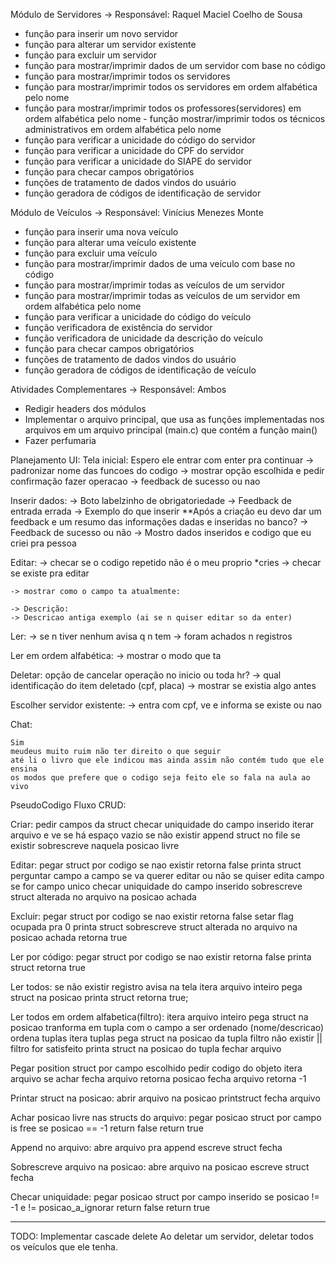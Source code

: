 
Módulo de Servidores -> Responsável: Raquel Maciel Coelho de Sousa
- função para inserir um novo servidor 
- função para alterar um servidor existente 
- função para excluir um servidor 
- função para mostrar/imprimir dados de um servidor com base no código 
- função para mostrar/imprimir todos os servidores 
- função para mostrar/imprimir todos os servidores em ordem alfabética pelo nome
- função para mostrar/imprimir todos os professores(servidores) em ordem alfabética pelo nome  - função mostrar/imprimir todos os técnicos administrativos em ordem alfabética pelo nome 
- função para verificar a unicidade do código do servidor
- função para verificar a unicidade do CPF do servidor
- função para verificar a unicidade do SIAPE do servidor
- função para checar campos obrigatórios
- funções de tratamento de dados vindos do usuário
- função geradora de códigos de identificação de servidor

Módulo de Veículos  -> Responsável: Vinícius Menezes Monte
- função para inserir uma nova veículo 
- função para alterar uma veículo existente 
- função para excluir uma veículo 
- função para mostrar/imprimir dados de uma veículo com base no código 
- função para mostrar/imprimir todas as veículos de um servidor 
- função para mostrar/imprimir todas as veículos de um servidor em ordem alfabética pelo nome  
- função para verificar a unicidade do código do veículo
- função verificadora de existência do servidor
- função verificadora de unicidade da descrição do veículo
- função para checar campos obrigatórios
- funções de tratamento de dados vindos do usuário
- função geradora de códigos de identificação de veículo


Atividades Complementares -> Responsável: Ambos
- Redigir headers dos módulos
- Implementar o arquivo principal, que usa as funções implementadas nos arquivos em um arquivo principal (main.c) que  contém a função main()
- Fazer perfumaria



Planejamento UI:
Tela inicial:
    Espero ele entrar com enter pra continuar
    -> padronizar nome das funcoes do codigo
    -> mostrar opção escolhida e pedir confirmação
    fazer operacao
    -> feedback de sucesso ou nao
    
Inserir dados:
    -> Boto labelzinho de obrigatoriedade 
    -> Feedback de entrada errada
    -> Exemplo do que inserir
    **Após a criação eu devo dar um feedback e um resumo das informações dadas e inseridas no banco?
    -> Feedback de sucesso ou não
    -> Mostro dados inseridos e codigo que eu criei pra pessoa

Editar:
    -> checar se o codigo repetido não é o meu proprio *cries 
    -> checar se existe pra editar
    
    -> mostrar como o campo ta atualmente: 

    -> Descrição:
    -> Descricao antiga exemplo (ai se n quiser editar so da enter)


Ler:
    -> se n tiver nenhum avisa q n tem
    -> foram achados n registros

Ler em ordem alfabética:
    -> mostrar o modo que ta

Deletar:
    opção de cancelar operação no inicio ou toda hr?
    -> qual identificação do item deletado (cpf, placa)
    -> mostrar se existia algo antes

Escolher servidor existente:
    -> entra com cpf, ve e informa se existe ou nao



Chat:

    Sim
    meudeus muito ruim não ter direito o que seguir
    até li o livro que ele indicou mas ainda assim não contém tudo que ele ensina
    os modos que prefere que o codigo seja feito ele so fala na aula ao vivo






PseudoCodigo Fluxo CRUD:
 
Criar:
    pedir campos da struct
    checar uniquidade do campo inserido
    iterar arquivo e ve se há espaço vazio
    se não existir
        append struct no file
    se existir
        sobrescreve naquela posicao livre

Editar:
    pegar struct por codigo
    se nao existir 
        retorna false
    printa struct
    perguntar campo a campo se va querer editar ou não
    se quiser
        edita campo 
        se for campo unico
            checar uniquidade do campo inserido
    sobrescreve struct alterada no arquivo na posicao achada

Excluir:
    pegar struct por codigo
    se nao existir 
        retorna false
    setar flag ocupada pra 0
    printa struct
    sobrescreve struct alterada no arquivo na posicao achada
    retorna true

Ler por código:
    pegar struct por codigo
    se nao existir 
        retorna false
    printa struct
    retorna true

Ler todos:
    se não existir registro
        avisa na tela
    itera arquivo inteiro
    pega struct na posicao
    printa struct
    retorna true;

Ler todos em ordem alfabetica(filtro):
    itera arquivo inteiro
    pega struct na posicao
    tranforma em tupla com o campo a ser ordenado (nome/descricao)
    ordena tuplas
    itera tuplas 
        pega struct na posicao da tupla
        filtro não existir || filtro for satisfeito
            printa struct na posicao do tupla
    fechar arquivo


Pegar position struct por campo escolhido
    pedir codigo do objeto
    itera arquivo
        se achar
            fecha arquivo
            retorna posicao
    fecha arquivo
    retorna -1

Printar struct na posicao:
    abrir arquivo na posicao
    printstruct
    fecha arquivo


Achar posicao livre nas structs do arquivo:
    pegar posicao struct por campo is free
    se posicao == -1
        return false
    return true

Append no arquivo:
    abre arquivo pra append
    escreve struct
    fecha

Sobrescreve arquivo na posicao:
    abre arquivo na posicao
    escreve struct
    fecha

Checar uniquidade:
    pegar posicao struct por campo inserido
    se posicao != -1 e != posicao_a_ignorar
        return false
    return true

---

TODO:
Implementar cascade delete
Ao deletar um servidor, deletar todos os veículos que ele tenha.
